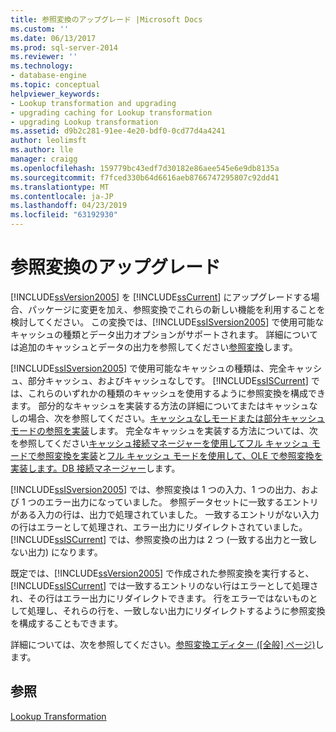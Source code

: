 ```yaml
---
title: 参照変換のアップグレード |Microsoft Docs
ms.custom: ''
ms.date: 06/13/2017
ms.prod: sql-server-2014
ms.reviewer: ''
ms.technology:
- database-engine
ms.topic: conceptual
helpviewer_keywords:
- Lookup transformation and upgrading
- upgrading caching for Lookup transformation
- upgrading Lookup transformation
ms.assetid: d9b2c281-91ee-4e20-bdf0-0cd77d4a4241
author: leolimsft
ms.author: lle
manager: craigg
ms.openlocfilehash: 159779bc43edf7d30182e86aee545e6e9db8135a
ms.sourcegitcommit: f7fced330b64d6616aeb8766747295807c92dd41
ms.translationtype: MT
ms.contentlocale: ja-JP
ms.lasthandoff: 04/23/2019
ms.locfileid: "63192930"
---
```

# <a name="upgrade-lookup-transformations"></a>参照変換のアップグレード
  [!INCLUDE[ssVersion2005](../../includes/ssversion2005-md.md)] を [!INCLUDE[ssCurrent](../../includes/sscurrent-md.md)] にアップグレードする場合、パッケージに変更を加え、参照変換でこれらの新しい機能を利用することを検討してください。 この変換では、[!INCLUDE[ssISversion2005](../../includes/ssisversion2005-md.md)] で使用可能なキャッシュの種類とデータ出力オプションがサポートされます。 詳細については追加のキャッシュとデータの出力を参照してください[参照変換](../../integration-services/data-flow/transformations/lookup-transformation.md)します。  
  
 [!INCLUDE[ssISversion2005](../../includes/ssisversion2005-md.md)] で使用可能なキャッシュの種類は、完全キャッシュ、部分キャッシュ、およびキャッシュなしです。 [!INCLUDE[ssISCurrent](../../includes/ssiscurrent-md.md)] では、これらのいずれかの種類のキャッシュを使用するように参照変換を構成できます。 部分的なキャッシュを実装する方法の詳細についてまたはキャッシュなしの場合、次を参照してください。[キャッシュなしモードまたは部分キャッシュ モードの参照を実装](../../integration-services/data-flow/transformations/implement-a-lookup-in-no-cache-or-partial-cache-mode.md)します。 完全なキャッシュを実装する方法については、次を参照してください[キャッシュ接続マネージャーを使用してフル キャッシュ モードで参照変換を実装](../../integration-services/connection-manager/lookup-transformation-full-cache-mode-cache-connection-manager.md)と[フル キャッシュ モードを使用して、OLE で参照変換を実装します。DB 接続マネージャー](../../integration-services/connection-manager/lookup-transformation-full-cache-mode-ole-db-connection-manager.md)します。  
  
 [!INCLUDE[ssISversion2005](../../includes/ssisversion2005-md.md)] では、参照変換は 1 つの入力、1 つの出力、および 1 つのエラー出力になっていました。 参照データセットに一致するエントリがある入力の行は、出力で処理されていました。 一致するエントリがない入力の行はエラーとして処理され、エラー出力にリダイレクトされていました。 [!INCLUDE[ssISCurrent](../../includes/ssiscurrent-md.md)] では、参照変換の出力は 2 つ (一致する出力と一致しない出力) になります。  
  
 既定では、[!INCLUDE[ssVersion2005](../../includes/ssversion2005-md.md)] で作成された参照変換を実行すると、[!INCLUDE[ssISCurrent](../../includes/ssiscurrent-md.md)] では一致するエントリのない行はエラーとして処理され、その行はエラー出力にリダイレクトできます。 行をエラーではないものとして処理し、それらの行を、一致しない出力にリダイレクトするように参照変換を構成することもできます。  
  
 詳細については、次を参照してください。[参照変換エディター &#40;[全般] ページ&#41;](../../integration-services/general-page-of-integration-services-designers-options.md)します。  
  
## <a name="see-also"></a>参照  
 [Lookup Transformation](../../integration-services/data-flow/transformations/lookup-transformation.md)  
  
  

